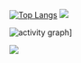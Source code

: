 [![Top Langs](https://github-readme-stats.vercel.app/api/top-langs/?username=bstrdlord&layout=donut&theme=highcontrast)](https://github.com/anuraghazra/github-readme-stats) ![](https://leetcard.jacoblin.cool/blockkwork?theme=dark)


![activity graph](https://github-readme-activity-graph.vercel.app/graph?username=bstrdlord&theme=high-contrast)]

<img src="https://github-readme-stats.vercel.app/api/wakatime?username=4129cb65-031a-4a17-a206-7622bd94b901&theme=dark&hide_border=true&layout=compact&langs_count=15&range=all_time" /> 

